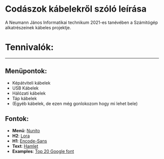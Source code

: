 # Codászok kábelekről szóló leírása
 A Neumann János Informatikai technikum 2021-es tanévében a Számitógép alkatrészeinek kábeles projektje.

 # Tennivalók:
<!-- blank line -->
----
<!-- blank line -->
## Menüpontok:
 - Képátviteli kábelek
 - USB Kábelek
 - Hálózati kábelek
 - Táp kábelek
 - (Egyéb kábelek, de ezen még gonlokozom hogy mi lehet bele)

## Fontok:

 - **Menü**:     [Nunito][nunito-font] <br>
 - **H2**:       [Lora] <br>
 - **H1**:       [Encode-Sans][encoce-sans] <br>
 - **Text**:     [Hamlet] <br>
 - **Examples**: [Top 20 Google font][google-top20font]

[nunito-font]:https://fonts.google.com/specimen/Nunito#standard-styles
[lora]:https://fonts.google.com/specimen/Lora
[encoce-sans]:https://fonts.google.com/specimen/Encode+Sans
[Hamlet]:https://fonts.google.com/specimen/Hahmlet
[google-top20font]:https://www.awwwards.com/20-best-web-fonts-from-google-web-fonts-and-font-face.html
